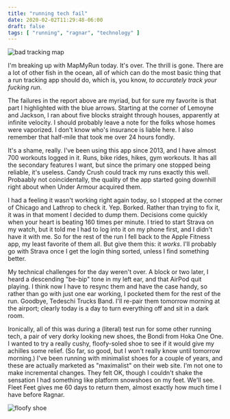 ```yaml
---
title: "running tech fail"
date: 2020-02-02T11:29:48-06:00
draft: false
tags: [ "running", "ragnar", "technology" ]
---
```


<img src="/2020/img/runfail.png" alt="bad tracking map">

I'm breaking up with MapMyRun today. It's over. The thrill is gone. There are a lot of other fish
in the ocean, all of which can do the most basic thing that a run tracking app should do, which is,
you know, _to accurately track your fucking run_.

The failures in the report above are myriad, but for sure my favorite is that part I highlighted with the blue
arrows. Starting at the corner of Lemoyne and Jackson, I ran about five blocks straight through houses,
apparently at infinite velocity. I should probably leave a note for the folks whose homes were vaporized.
I don't know who's insurance is liable here. I also remember that half-mile that took me over 24 hours fondly.

It's a shame, really. I've been using this app since 2013, and I have almost 700 workouts logged in it.
Runs, bike rides, hikes, gym workouts. It has all the secondary features I want, but since the primary
one stopped being reliable, it's useless. Candy Crush could track my runs exactly this well. Probaably
not coincidentally, the quality of the app started going downhill right about when Under Armour acquired them.

I had a feeling it wasn't working right again today, so I stopped at the corner of Chicago and Lathrop to check it. Yep.
Borked. Rather than trying to fix it, it was in that moment I decided to dump them. Decisions come quickly
when your heart is beating 160 times per minute.  I tried to start Strava
on my watch, but it told me I had to log into it on my phone first, and I didn't have it with me. So for the rest of
the run I fell back to the Apple Fitness app, my least favorite of them all. But give them this: it _works_.
I'll probably go with Strava once I get the login thing sorted, unless I find something better.

My technical challenges for the day weren't over. A block or two later, I heard a descending "be-bip" tone in
my left ear, and that AirPod quit playing. I think now I have to resync them and have the case
handy, so rather than go with just one ear working, I pocketed them for the rest of the run. Goodbye, Tedeschi Trucks Band. 
I'll re-pair them tomorrow morning at the airport; clearly today is a day to turn everything off and sit in a dark room.

Ironically, all of this was during a (literal) test run for some other running tech, a pair of very dorky 
looking new shoes, the Bondi from Hoka One One. I wanted to try a really cushy, floofy-soled shoe
to see if it would give my achilles some relief. (So far, so good, but I won't really know until tomorrow
morning.) I've been running with minimalist shoes for a couple of years, and these are actually
marketed as "maximalist" on their web site. I'm not one to make incremental changes. They felt OK, though I couldn't shake the sensation I
had something like platform snowshoes on my feet. We'll see. Fleet Feet gives me 60 days to return them, almost
exactly how much time I have before Ragnar.

<img src="/2020/img/IMG_9677.JPG" alt="floofy shoe">

